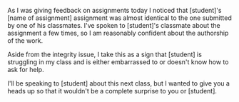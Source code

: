 As I was giving feedback on assignments today I noticed that [student]'s [name of assignment] assignment was almost identical to the one submitted by one of his classmates. I've spoken to [student]'s classmate about the assignment a few times, so I am reasonably confident about the authorship of the work.

Aside from the integrity issue, I take this as a sign that [student] is struggling in my class and is either embarrassed to or doesn't know how to ask for help.

I'll be speaking to [student] about this next class, but I wanted to give you a heads up so that it wouldn't be a complete surprise to you or [student].
